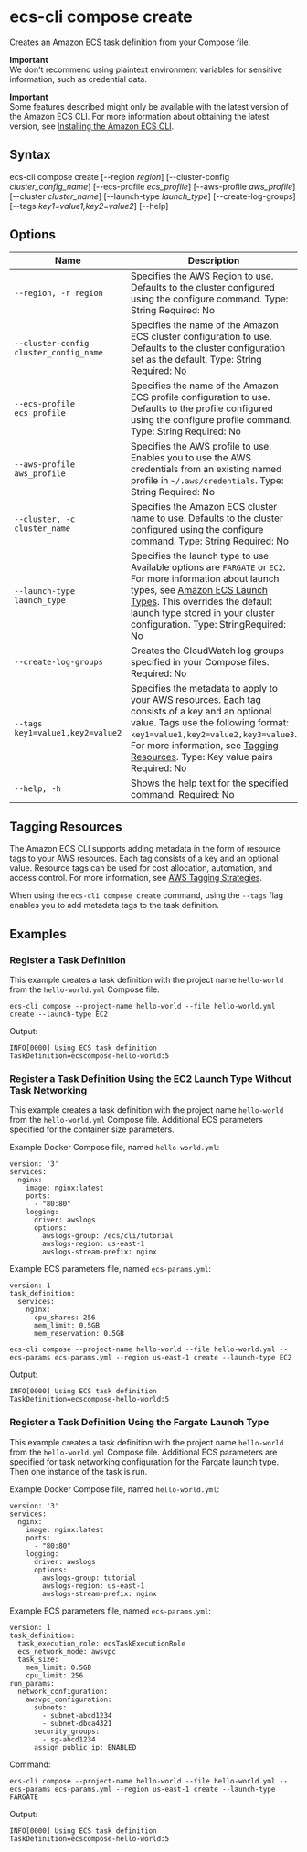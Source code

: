 # ecs\-cli compose create<a name="cmd-ecs-cli-compose-create"></a>

Creates an Amazon ECS task definition from your Compose file\.

**Important**  
We don't recommend using plaintext environment variables for sensitive information, such as credential data\.

**Important**  
Some features described might only be available with the latest version of the Amazon ECS CLI\. For more information about obtaining the latest version, see [Installing the Amazon ECS CLI](ECS_CLI_installation.md)\.

## Syntax<a name="cmd-ecs-cli-compose-create-syntax"></a>

ecs\-cli compose create \[\-\-region *region*\] \[\-\-cluster\-config *cluster\_config\_name*\] \[\-\-ecs\-profile *ecs\_profile*\] \[\-\-aws\-profile *aws\_profile*\] \[\-\-cluster *cluster\_name*\] \[\-\-launch\-type *launch\_type*\] \[\-\-create\-log\-groups\] \[\-\-tags *key1=value1,key2=value2*\] \[\-\-help\] 

## Options<a name="cmd-ecs-cli-compose-create-options"></a>


| Name | Description | 
| --- | --- | 
|  `--region, -r region`  |  Specifies the AWS Region to use\. Defaults to the cluster configured using the configure command\. Type: String Required: No  | 
|  `--cluster-config cluster_config_name`  |  Specifies the name of the Amazon ECS cluster configuration to use\. Defaults to the cluster configuration set as the default\. Type: String Required: No  | 
|  `--ecs-profile ecs_profile`  |  Specifies the name of the Amazon ECS profile configuration to use\. Defaults to the profile configured using the configure profile command\. Type: String Required: No  | 
|  `--aws-profile aws_profile`  |  Specifies the AWS profile to use\. Enables you to use the AWS credentials from an existing named profile in `~/.aws/credentials`\. Type: String Required: No  | 
|  `--cluster, -c cluster_name`  |  Specifies the Amazon ECS cluster name to use\. Defaults to the cluster configured using the configure command\. Type: String Required: No  | 
|  `--launch-type launch_type`  |  Specifies the launch type to use\. Available options are `FARGATE` or `EC2`\. For more information about launch types, see [Amazon ECS Launch Types](launch_types.md)\. This overrides the default launch type stored in your cluster configuration\.  Type: StringRequired: No | 
|  `--create-log-groups`  |  Creates the CloudWatch log groups specified in your Compose files\. Required: No  | 
|  `--tags key1=value1,key2=value2`  |  Specifies the metadata to apply to your AWS resources\. Each tag consists of a key and an optional value\. Tags use the following format: `key1=value1,key2=value2,key3=value3`\. For more information, see [Tagging Resources](#cmd-ecs-cli-compose-create-tags)\. Type: Key value pairs Required: No  | 
|  `--help, -h`  |  Shows the help text for the specified command\. Required: No  | 

## Tagging Resources<a name="cmd-ecs-cli-compose-create-tags"></a>

The Amazon ECS CLI supports adding metadata in the form of resource tags to your AWS resources\. Each tag consists of a key and an optional value\. Resource tags can be used for cost allocation, automation, and access control\. For more information, see [AWS Tagging Strategies](https://aws.amazon.com/answers/account-management/aws-tagging-strategies)\.

When using the `ecs-cli compose create` command, using the `--tags` flag enables you to add metadata tags to the task definition\.

## Examples<a name="cmd-ecs-cli-compose-create-examples"></a>

### Register a Task Definition<a name="cmd-ecs-cli-compose-create-example-1"></a>

This example creates a task definition with the project name `hello-world` from the `hello-world.yml` Compose file\.

```
ecs-cli compose --project-name hello-world --file hello-world.yml create --launch-type EC2
```

Output:

```
INFO[0000] Using ECS task definition                     TaskDefinition=ecscompose-hello-world:5
```

### Register a Task Definition Using the EC2 Launch Type Without Task Networking<a name="cmd-ecs-cli-compose-create-example-2"></a>

This example creates a task definition with the project name `hello-world` from the `hello-world.yml` Compose file\. Additional ECS parameters specified for the container size parameters\.

Example Docker Compose file, named `hello-world.yml`:

```
version: '3'
services:
  nginx:
    image: nginx:latest
    ports:
      - "80:80"
    logging:
      driver: awslogs
      options:
        awslogs-group: /ecs/cli/tutorial
        awslogs-region: us-east-1
        awslogs-stream-prefix: nginx
```

Example ECS parameters file, named `ecs-params.yml`:

```
version: 1
task_definition:
  services:
    nginx:
      cpu_shares: 256
      mem_limit: 0.5GB
      mem_reservation: 0.5GB
```

```
ecs-cli compose --project-name hello-world --file hello-world.yml --ecs-params ecs-params.yml --region us-east-1 create --launch-type EC2
```

Output:

```
INFO[0000] Using ECS task definition                     TaskDefinition=ecscompose-hello-world:5
```

### Register a Task Definition Using the Fargate Launch Type<a name="cmd-ecs-cli-compose-create-example-3"></a>

This example creates a task definition with the project name `hello-world` from the `hello-world.yml` Compose file\. Additional ECS parameters are specified for task networking configuration for the Fargate launch type\. Then one instance of the task is run\.

Example Docker Compose file, named `hello-world.yml`:

```
version: '3'
services:
  nginx:
    image: nginx:latest
    ports:
      - "80:80"
    logging:
      driver: awslogs
      options: 
        awslogs-group: tutorial
        awslogs-region: us-east-1
        awslogs-stream-prefix: nginx
```

Example ECS parameters file, named `ecs-params.yml`:

```
version: 1
task_definition:
  task_execution_role: ecsTaskExecutionRole
  ecs_network_mode: awsvpc
  task_size:
    mem_limit: 0.5GB
    cpu_limit: 256
run_params:
  network_configuration:
    awsvpc_configuration:
      subnets:
        - subnet-abcd1234
        - subnet-dbca4321
      security_groups:
        - sg-abcd1234
      assign_public_ip: ENABLED
```

Command:

```
ecs-cli compose --project-name hello-world --file hello-world.yml --ecs-params ecs-params.yml --region us-east-1 create --launch-type FARGATE
```

Output:

```
INFO[0000] Using ECS task definition                     TaskDefinition=ecscompose-hello-world:5
```